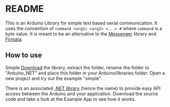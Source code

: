 README
======

This is an Arduino Library for simple text based serial communication. It uses the convention of `command <arg1> <arg2> <...> #` where `command` is a byte value. It is meant to be an alternative to the [Messenger](http://www.arduino.cc/playground/Code/Messenger) library and [Firmata](http://arduino.cc/en/Reference/Firmata).

How to use
---------

Simple [Download](http://github.com/ejholmes/Arduino.NET/archives/master) the library, extract the folder, rename the folder to "Arduino_NET" and place this folder in your Arduino/libraries folder. Open a new project and try out the example "simple".

There is an associated [.NET library](http://github.com/ejholmes/Arduino.NET-DLL) (hence the name) to provide easy API access between the Arduino and your application. Download the source code and take a look at the Example App to see how it works.